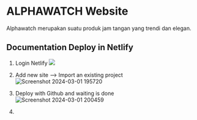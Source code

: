 <!-- [![Review Assignment Due Date](https://classroom.github.com/assets/deadline-readme-button-24ddc0f5d75046c5622901739e7c5dd533143b0c8e959d652212380cedb1ea36.svg)](https://classroom.github.com/a/-vSzXkEt) -->

# ALPHAWATCH Website

Alphawatch merupakan suatu produk jam tangan yang trendi dan elegan.

## Documentation Deploy in Netlify

1. Login Netlify
    ![](https://github.com/RevoU-FSSE-4/module-2-mhsyaman/assets/98678219/b8dfb517-b5d3-4b27-b717-521df0afbc25)

2. Add new site --> Import an existing project
    ![Screenshot 2024-03-01 195720](https://github.com/RevoU-FSSE-4/module-2-mhsyaman/assets/98678219/4a024080-0039-488c-9acb-5759c025e8d6)

3. Deploy with Github and waiting is done
    ![Screenshot 2024-03-01 200459](https://github.com/RevoU-FSSE-4/module-2-mhsyaman/assets/98678219/627a50ab-67d6-4be9-b43d-c6785c055207)

4. 

